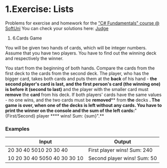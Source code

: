﻿# 1.Exercise: Lists

Problems for exercise and homework for the [&quot;C#  Fundamentals&quot; course @ SoftUni](https://softuni.bg/modules/57/tech-module-4-0)
You can check your solutions here: [Judge](https://judge.softuni.bg/Contests/1211)


1. 6.Cards Game

You will be given two hands of cards, which will be integer numbers. Assume that you have two players. You have to find out the winning deck and respectively the winner.

You start from the beginning of both hands. Compare the cards from the first deck to the cards from the second deck. The player, who has the bigger card, takes both cards and puts them at the **back** of his hand - **the second player&#39;s card is last, and the first person&#39;s card (the winning one) is before it (second to last)** and the player with the smaller card must **remove** the **card** from his deck. If both players&#39; cards have the same values - no one wins, and the two cards must be **removed**** from **the** decks **. The game is over, when one of the decks is left without any cards. You have to print the winner on the console and the sum of the left cards:**&quot;{First/Second} player **** wins! Sum: {sum}&quot;.**

### Examples

| **Input** | **Output** |
| --- | --- |
| 20 30 40 5010 20 30 40 | First player wins! Sum: 240 |
| 10 20 30 40 5050 40 30 30 10 | Second player wins! Sum: 50 |

